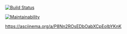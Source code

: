 [![Build Status](https://travis-ci.org/Redxnel/project-lvl1-s380.svg?branch=master)](https://travis-ci.org/Redxnel/project-lvl1-s380)

[![Maintainability](https://api.codeclimate.com/v1/badges/6e6acc54f54f357f90c8/maintainability)](https://codeclimate.com/github/Redxnel/project-lvl1-s380/maintainability)

https://asciinema.org/a/P8Nn2ROsEDbOabXCpEoIbYKnK